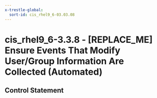 ```yaml
---
x-trestle-global:
  sort-id: cis_rhel9_6-03.03.08
---
```


# cis_rhel9_6-3.3.8 - \[REPLACE_ME\] Ensure Events That Modify User/Group Information Are Collected (Automated)

## Control Statement
